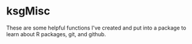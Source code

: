 # ksgMisc

These are some helpful functions I've created and put into a package to learn about R packages, git, and github.

